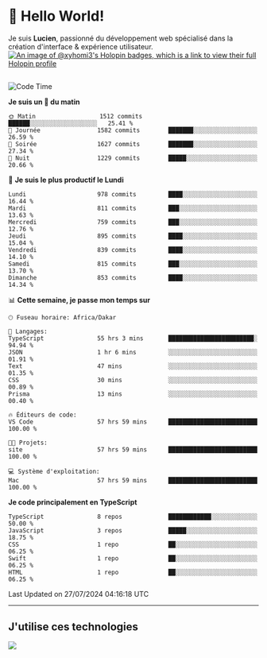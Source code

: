 # 👋 Hello World!

Je suis **Lucien**, passionné du développement web spécialisé dans la création d'interface & expérience utilisateur.
[![An image of @xyhomi3's Holopin badges, which is a link to view their full Holopin profile](https://holopin.me/xyhomi3)](https://holopin.io/@xyhomi3)

##

<!--START_SECTION:waka-->
![Code Time](http://img.shields.io/badge/Code%20Time-1%2C592%20hrs%2010%20mins-blue)

**Je suis un 🐤 du matin** 

```text
🌞 Matin                  1512 commits        ██████░░░░░░░░░░░░░░░░░░░   25.41 % 
🌆 Journée                1582 commits        ███████░░░░░░░░░░░░░░░░░░   26.59 % 
🌃 Soirée                 1627 commits        ███████░░░░░░░░░░░░░░░░░░   27.34 % 
🌙 Nuit                   1229 commits        █████░░░░░░░░░░░░░░░░░░░░   20.66 % 
```
📅 **Je suis le plus productif le Lundi** 

```text
Lundi                    978 commits         ████░░░░░░░░░░░░░░░░░░░░░   16.44 % 
Mardi                    811 commits         ███░░░░░░░░░░░░░░░░░░░░░░   13.63 % 
Mercredi                 759 commits         ███░░░░░░░░░░░░░░░░░░░░░░   12.76 % 
Jeudi                    895 commits         ████░░░░░░░░░░░░░░░░░░░░░   15.04 % 
Vendredi                 839 commits         ████░░░░░░░░░░░░░░░░░░░░░   14.10 % 
Samedi                   815 commits         ███░░░░░░░░░░░░░░░░░░░░░░   13.70 % 
Dimanche                 853 commits         ████░░░░░░░░░░░░░░░░░░░░░   14.34 % 
```


📊 **Cette semaine, je passe mon temps sur** 

```text
🕑︎ Fuseau horaire: Africa/Dakar

💬 Langages: 
TypeScript               55 hrs 3 mins       ████████████████████████░   94.94 % 
JSON                     1 hr 6 mins         ░░░░░░░░░░░░░░░░░░░░░░░░░   01.91 % 
Text                     47 mins             ░░░░░░░░░░░░░░░░░░░░░░░░░   01.35 % 
CSS                      30 mins             ░░░░░░░░░░░░░░░░░░░░░░░░░   00.89 % 
Prisma                   13 mins             ░░░░░░░░░░░░░░░░░░░░░░░░░   00.40 % 

🔥 Éditeurs de code: 
VS Code                  57 hrs 59 mins      █████████████████████████   100.00 % 

🐱‍💻 Projets: 
site                     57 hrs 59 mins      █████████████████████████   100.00 % 

💻 Système d'exploitation: 
Mac                      57 hrs 59 mins      █████████████████████████   100.00 % 
```

**Je code principalement en TypeScript** 

```text
TypeScript               8 repos             ████████████░░░░░░░░░░░░░   50.00 % 
JavaScript               3 repos             █████░░░░░░░░░░░░░░░░░░░░   18.75 % 
CSS                      1 repo              ██░░░░░░░░░░░░░░░░░░░░░░░   06.25 % 
Swift                    1 repo              ██░░░░░░░░░░░░░░░░░░░░░░░   06.25 % 
HTML                     1 repo              ██░░░░░░░░░░░░░░░░░░░░░░░   06.25 % 
```




 Last Updated on 27/07/2024 04:16:18 UTC
<!--END_SECTION:waka-->
---

## J'utilise ces technologies

<p align="left">
  <a href="https://skillicons.dev">
    <img src="https://skillicons.dev/icons?i=ts,js,md,scss,tailwind,react,docker,express,astro,vite,nextjs,vercel,figma,ableton" />
  </a>
</p>

